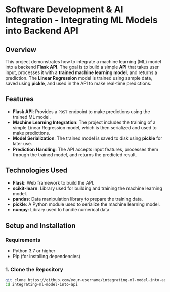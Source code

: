 # Software Development & AI Integration - Integrating ML Models into Backend API

## Overview

This project demonstrates how to integrate a machine learning (ML) model into a backend **Flask API**. The goal is to build a simple **API** that takes user input, processes it with a **trained machine learning model**, and returns a prediction. The **Linear Regression** model is trained using sample data, saved using **pickle**, and used in the API to make real-time predictions.

## Features

- **Flask API**: Provides a `POST` endpoint to make predictions using the trained ML model.
- **Machine Learning Integration**: The project includes the training of a simple Linear Regression model, which is then serialized and used to make predictions.
- **Model Serialization**: The trained model is saved to disk using **pickle** for later use.
- **Prediction Handling**: The API accepts input features, processes them through the trained model, and returns the predicted result.

## Technologies Used

- **Flask**: Web framework to build the API.
- **scikit-learn**: Library used for building and training the machine learning model.
- **pandas**: Data manipulation library to prepare the training data.
- **pickle**: A Python module used to serialize the machine learning model.
- **numpy**: Library used to handle numerical data.

## Setup and Installation

### Requirements

- Python 3.7 or higher
- Pip (for installing dependencies)

### 1. Clone the Repository

```bash
git clone https://github.com/your-username/integrating-ml-model-into-api.git
cd integrating-ml-model-into-api
